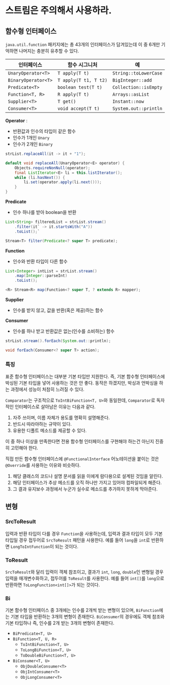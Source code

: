 # 스트림은 주의해서 사용하라.

## 함수형 인터페이스

`java.util.function` 패키지에는 총 43개의 인터페이스가 담겨있는데 이 중 6개만 기억하면 나머지는 충분히 유추할 수 있다.

| 인터페이스               | 함수 시그니처               | 예                     |
| ------------------- | --------------------- | --------------------- |
| `UnaryOperator<T>`  | `T apply(T t)`        | `String::toLowerCase` |
| `BinaryOperator<T>` | `T apply(T t1, T t2)` | `BigInteger::add`     |
| `Predicate<T>`      | `boolean test(T t)`   | `Collection::isEmpty` |
| `Function<T, R>`    | `R apply(T t)`        | `Arrays::asList`      |
| `Supplier<T>`       | `T get()`             | `Instant::now`        |
| `Consumer<T>`       | `void accept(T t)`    | `System.out::println` |

**Operator** :
- 반환값과 인수의 타입이 같은 함수
- 인수가 1개인 `Unary`
- 인수가 2개인 `Binary`

```java
strList.replaceAll(it -> it + "1");
```

```java
default void replaceAll(UnaryOperator<E> operator) {  
	Objects.requireNonNull(operator);  
	final ListIterator<E> li = this.listIterator();  
	while (li.hasNext()) {  
		li.set(operator.apply(li.next()));  
	}  
}
```

**Predicate**
- 인수 하나를 받아 boolean을 반환

```java
List<String> filteredList = strList.stream()  
	.filter(it` -> it.startsWith("A"))  
	.toList();`
```

```java
Stream<T> filter(Predicate<? super T> predicate);
```

**Function**
- 인수와 반환 타입이 다른 함수

```java
List<Integer> intList = strList.stream()  
	.map(Integer::parseInt)  
	.toList();
```

```java
<R> Stream<R> map(Function<? super T, ? extends R> mapper);
```

**Supplier**
- 인수를 받지 않고, 값을 반환(혹은 제공)하는 함수

**Consumer**
- 인수를 하나 받고 반환값은 없는(인수를 소비하는) 함수

```java
strList.stream().forEach(System.out::println);
```

```java
void forEach(Consumer<? super T> action);
```

### 특징

표준 함수형 인터페이스는 대부분 기본 타입만 지원한다. 즉, 기본 함수형 인터페이스에 박싱된 기본 타입을 넣어 사용하는 것은 안 좋다. 동작은 하겠지만, 박싱과 언박싱을 하는 과정에서 성능이 처참히 느려질 수 있다.

`Comparator`는 구조적으로 `ToIntBiFunction<T, U>`와 동일한데, `Comparator`로 독자적인 인터페이스로 살아남은 이유는 다음과 같다.

1. 자주 쓰이며, 이름 자체가 용도를 명확히 설명해준다.
2. 반드시 따라야하는 규약이 있다.
3. 유용한 디폴트 메소드를 제공할 수 있다.

이 중 하나 이상을 만족한다면 전용 함수형 인터페이스를 구현해야 하는건 아닌지 진중히 고민해야 한다.

직접 만든 함수형 인터페이스에 `@FunctionalInterface` 어노테이션을 붙이는 것은 `@Override`를 사용하는 이유와 비슷하다.

1. 해당 클래스의 코드나 설명 문서를 읽을 이에게 람다용으로 설계된 것임을 알린다.
2. 해당 인터페이스가 추상 메소드를 오직 하나만 가지고 있어야 컴파일되게 해준다.
3. 그 결과 유지보수 과정에서 누군가 실수로 메소드를 추가하지 못하게 막아준다.


## 변형

### SrcToResult

입력과 반환 타입이 다를 경우 `Function`을 사용하는데, 입력과 결과 타입이 모두 기본 타입일 경우 접두어로 `SrcToResult` 패턴을 사용한다. 예를 들어 `long`을 `int`로 반환하면 `LongToIntFunction`이 되는 것이다.

### ToResult

`SrcToResult`와 달리 입력이 객체 참조이고, 결과가 `int`, `long`, `double`인 변형일 경우 입력을 매개변수화하고, 접두어를 `ToResult`를 사용한다. 예를 들어 `int[]`를 `long`으로 반환하면 `ToLongFunction<int[]>`가 되는 것이다.

### Bi

기본 함수형 인터페이스 중 3개에는 인수를 2개씩 받는 변형이 있으며, `BiFunction`에는 기본 타입을 반환하는 3개의 변형이 존재한다. `BiConsumer`의 경우에도 객체 참조와 기본 타입하나 즉, 인수를 2개 받는 3개의 변형이 존재한다.

- `BiPredicate<T, U>`
- `BiFunction<T, U, R>`
    - `ToIntBiFunction<T, U>`
    - `ToLongBiFunction<T, U>`
    - `ToDoubleBiFunction<T, U>`
- `BiConsumer<T, U>`
    - `ObjDoubleConsumer<T>`
    - `ObjIntConsumer<T>`
    - `ObjLongConsumer<T>`
